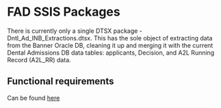 # FAD SSIS Packages

There is currently only a single DTSX package - Dntl_Ad_INB_Extractions.dtsx. This has the sole object of extracting data from the Banner Oracle DB, cleaning it up and merging it with the current Dental Admissions DB data tables: applicants, Decision, and A2L Running Record (A2L_RR) data.

## Functional requirements

Can be found [here]()